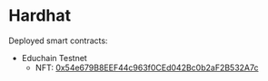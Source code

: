 # Hardhat

Deployed smart contracts:

- Educhain Testnet
  - NFT: [0x54e679B8EEF44c963f0CEd042Bc0b2aF2B532A7c](https://edu-chain-testnet.blockscout.com/address/0x54e679B8EEF44c963f0CEd042Bc0b2aF2B532A7c#code)
